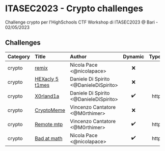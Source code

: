 # ITASEC2023 - Crypto challenges

Challenge crypto per l'HighSchools CTF Workshop di ITASEC2023 @ Bari - 02/05/2023

## Challenges

| Category | Title                       | Author                                 | Dynamic            | Type  | Url                        | Port  |
| :------- | :-------------------------- | :------------------------------------- | :----------------: | ----: | -------------------------: | :---: |
| crypto   | [remix](crypto01)           | Nicola Pace <@nicolapace>              | :x:                |       |                            |       |
| crypto   | [HEXacly 5 t1mes](crypto02) | Daniele Di Spirito <@DanieleDiSpirito> | :x:                |       |                            |       |
| crypto   | [X0rland1a](crypto03)       | Daniele Di Spirito <@DanieleDiSpirito> | :heavy_check_mark: | http  | xorlandia.challs.itasec.it | 8080  |
| crypto   | [CryptoMeme](crypto04)      | Vincenzo Cantatore <@M0rthimer>        | :x:                |       |                            |       |
| crypto   | [Remote mtp](crypto05)      | Vincenzo Cantatore <@M0rthimer>        | :heavy_check_mark: | http  | remotemtp.challs.itasec.it | 8081  |
| crypto   | [Bad at math](crypto06)     | Nicola Pace <@nicolapace>              | :heavy_check_mark: | http  | badatmat.challs.itasec.it  | 8082  |
